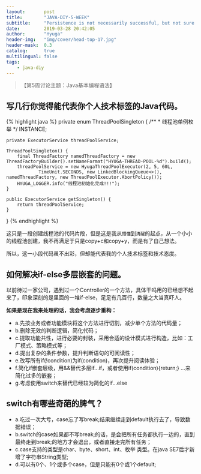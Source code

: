 ```yaml
---
layout:       post
title:        "JAVA-DIY-5-WEEK"
subtitle:     "Persistence is not necessarily successful, but not sure will not succeed."
date:         2019-03-28 20:42:05
author:       "Hyuga"
header-img:   "img/cover/head-top-17.jpg"
header-mask:  0.3
catalog:      true
multilingual: false
tags:
    - java-diy
---
```


>【第5周讨论主题：Java基本编程语法】

## 写几行你觉得能代表你个人技术标签的Java代码。

{% highlight java %}
private enum ThreadPoolSingleton {
    /**
     * 线程池单例枚举
     */
    INSTANCE;

    private ExecutorService threadPoolService;

    ThreadPoolSingleton() {
        final ThreadFactory namedThreadFactory = new ThreadFactoryBuilder().setNameFormat("HYUGA-THREAD-POOL-%d").build();
        threadPoolService = new HyugaThreadPoolExecutor(2, 5, 60L,
                TimeUnit.SECONDS, new LinkedBlockingQueue<>(), namedThreadFactory, new ThreadPoolExecutor.AbortPolicy());
        HYUGA_LOGGER.info("线程池初始化完成!!!");
    }

    public ExecutorService getSingleton() {
        return threadPoolService;
    }
}
{% endhighlight %}

这只是一段创建线程池的代码片段，但是这是我从`懵懂`到`清醒`的起点，从一个小小的线程池创建，我不再满足于只是copy+c和copy+y，而是有了自己想法。

所以，这一小段代码虽不出彩，但却能代表我的个人技术标签和技术态度。

## 如何解决if-else多层嵌套的问题。

以前待过一家公司，遇到过一个Controller的一个方法，具体干吗用的已经想不起来了，印象深刻的是里面的一堆if-else，足足有几百行，数量之大当真吓人。

**如果是现在我来处理的话，我会考虑逐步重构：**
- a.先按业务或者功能模块将这个方法进行切割，减少单个方法的代码量；
- b.删除无效的判断逻辑，简化代码；
- c.提取功能共性，进行必要的封装，采用合适的设计模式进行构造，比如：工厂模式、策略模式等；
- d.提出复杂的条件参数，提升判断语句的可阅读性；
- e.改写所有if(!condition)为if(condition)，再次提升阅读体验；
- f.简化if嵌套层级，用&&替代多层if...if，或者使用if(condition){return;} ...来简化过多的嵌套；
- g.考虑使用switch来替代已经较为简化的if...else

## switch有哪些奇葩的脾气？
- a.吃过一次大亏，case忘了写break;结果继续走到default执行去了，导致数据错误；
- b.switch的case如果都不写break;的话，是会把所有任务都执行一边的，直到最终走到break;的地方才会退出，或者直接走完所有任务；
- c.case支持的类型是char、byte、short、int、枚举 类型。在java SE7后才新增了字符串String类型;
- d.可以有0个、1个或多个case，但是只能有0个或1个default;